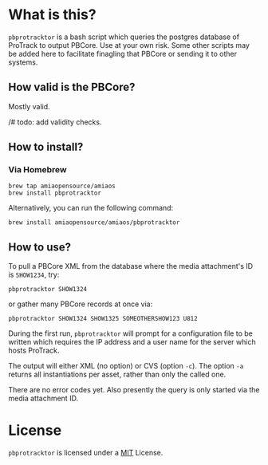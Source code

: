# What is this?

`pbprotracktor` is a bash script which queries the postgres database of ProTrack to output PBCore. Use at your own risk. Some other scripts may be added here to facilitate finagling that PBCore or sending it to other systems. 

## How valid is the PBCore?

Mostly valid.

/# todo: add validity checks.

## How to install?

### Via Homebrew

```
brew tap amiaopensource/amiaos
brew install pbprotracktor
```

Alternatively, you can run the following command:
```
brew install amiaopensource/amiaos/pbprotracktor
```

## How to use?

To pull a PBCore XML from the database where the media attachment's ID is `SHOW1234`, try:

```
pbprotracktor SHOW1324
```

or gather many PBCore records at once via:

```
pbprotracktor SHOW1324 SHOW1325 SOMEOTHERSHOW123 U812
```

During the first run, `pbprotracktor` will prompt for a configuration file to be written which requires the IP address and a user name for the server which hosts ProTrack.

The output will either XML (no option) or CVS (option `-c`). The option `-a` returns all instantiations per asset, rather than only the called one.

There are no error codes yet. Also presently the query is only started via the media attachment ID.

# License

`pbprotracktor` is licensed under a [MIT](License.txt) License.
